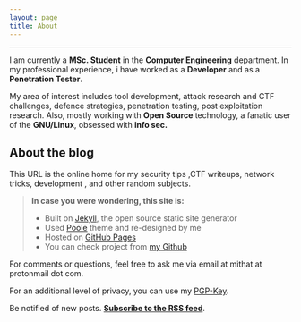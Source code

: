```yaml
---
layout: page
title: About
---
```



-------------
I am currently a **MSc. Student**  in the **Computer Engineering** department. In my professional experience, i have worked as a **Developer** and as a **Penetration Tester**.

My area of interest includes  tool development, attack research and  CTF challenges, defence strategies, penetration testing, post exploitation research. Also, mostly working with **Open Source** technology, a fanatic user of the **GNU/Linux**, obsessed with **info sec.**

**About the blog**
-------------

This URL is the online home for my security tips ,CTF writeups, network tricks, development , and other random subjects.

 

> **In case you were wondering, this site is:**
> 
>  - Built on [Jekyll](http://jekyllrb.com/), the open source static site generator
>  - Used [Poole](https://github.com/poole/poole) theme and re-designed by me
>  - Hosted on [GitHub Pages](http://pages.github.com/)
>  - You can check project from [my Github](https://github.com/mithatgogebakan/mithatgogebakan.github.io)

For comments or questions, feel free to ask me  via email at mithat at protonmail dot com.

For an additional level of privacy, you can use my [PGP-Key](https://keybase.io/Mithatgogebakan/key.asc).


Be notified of new posts. [**Subscribe to the RSS feed**](feed://feeds.feedburner.com/mithatgogebakan).
